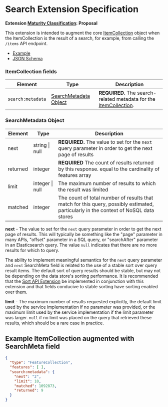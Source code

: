 # Search Extension Specification

**Extension [Maturity Classification](../../../extensions/README.md#extension-maturity): Proposal**

This extension is intended to augment the core [ItemCollection](../../../item-spec/itemcollection-spec.md) object when the ItemCollection is the result of a 
search, for example, from calling the `/items` API endpoint.

- [Example](examples/example.json)
- [JSON Schema](json-schema/schema.json)

### ItemCollection fields

| Element           | Type                  | Description                                                  |
| ----------------- | --------------------- | ------------------------------------------------------------ |
| `search:metadata` | [SearchMetadata Object](#searchmetadata-object) | **REQUIRED.** The search-related metadata for the [ItemCollection](../../../item-spec/itemcollection-spec.md). |

### SearchMetadata Object

| Element      | Type            | Description                                                  |
| ------------ | --------------- | ------------------------------------------------------------ |
| next         | string \| null  | **REQUIRED.** The value to set for the `next` query parameter in order to get the next page of results |
| returned     | integer         | **REQUIRED** The count of results returned by this response. equal to the cardinality of features array |
| limit        | integer \| null | The maximum number of results to which the result was limited |
| matched        | integer         | The count of total number of results that match for this query, possibly estimated, particularly in the context of NoSQL data stores |

**next** - The value to set for the `next` query parameter in order to get the next page of results.  This will typically be something like the "page" parameter in many APIs, "offset" parameter in a SQL query, or "searchAfter" parameter in an Elasticsearch query.  The value `null` indicates that there are no more results for which to query. 

The ability to implement meaningful semantics for the `next` query parameter and `next` SearchMeta field is related to the use of a stable sort over query result items.  The default sort of query results should be stable, but may not be depending on the data store's sorting performance.  It is recommended that the [Sort API Extension](../sort/README.md) be implemented in conjunction with this extension and that fields conducive to stable sorting have sorting enabled over them.  

**limit** - The maximum number of results requested explicitly, the default limit used by the service implementation if no parameter was provided, or the maximum limit used by the service implementation if the limit parameter was larger. `null` if no limit was placed on the query that retrieved these results, which should be a rare case in practice.

## Example ItemCollection augmented with SearchMeta field
  
```json
{
  "type": "FeatureCollection",
  "features": [ ],
  "search:metadata": {
    "next": "2", 
    "limit": 10, 
    "matched": 1092873, 
    "returned": 9
  }
}
```
